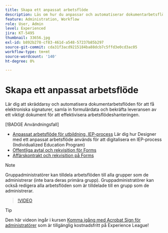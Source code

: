 ```yaml
---
title: Skapa ett anpassat arbetsflöde
description: Läs om hur du anpassar och automatiserar dokumentarbetsflöden för att snabbt få elektroniska signaturer och samla in formulärdata
feature: Administration, Workflow
role: User, Admin
level: Experienced
jira: KT-5495
thumbnail: 33656.jpg
exl-id: b892b278-cf83-461d-a548-57237b85b297
source-git-commit: cda31f3acd9215184ba88dcb7c5ffd3e0cd3ac05
workflow-type: tm+mt
source-wordcount: '140'
ht-degree: 0%

---
```


# Skapa ett anpassat arbetsflöde

Lär dig att skräddarsy och automatisera dokumentarbetsflöden för att få elektroniska signaturer, samla in formulärdata och bekräfta leveransen av ett viktigt dokument för att effektivisera arbetsflödeshanteringen.

[!BADGE Användningsfall]

* [Anpassat arbetsflöde för utbildning, IEP-process](https://experienceleague.adobe.com/docs/document-cloud-learn/sign-learning-hub/expand/recipes/edu/usecase-edu-iep.html?lang=en)
Lär dig hur Designer med ett anpassat arbetsflöde används för att digitalisera en IEP-process (Individualized Education Program)
* [Offentliga avtal och rekvisition för Forms](https://experienceleague.adobe.com/docs/document-cloud-learn/sign-learning-hub/expand/recipes/gov/usecasegovcontracts.html?lang=en)
* [Affärskontrakt och rekvisition på Forms](https://experienceleague.adobe.com/docs/document-cloud-learn/sign-learning-hub/expand/recipes/com/usecasecomcontracts.html?lang=en)

>[!NOTE]
>
Gruppadministratörer kan tilldela arbetsflöden till alla grupper som de administrerar (inte bara deras primära grupp). Gruppadministratörer kan också redigera alla arbetsflöden som är tilldelade till en grupp som de administrerar.

>[!VIDEO](https://video.tv.adobe.com/v/33656?quality=12&learn=on&hidetitle=true)

>[!TIP]
>
Den här videon ingår i kursen [Komma igång med Acrobat Sign för administratörer](https://experienceleague.adobe.com/?recommended=Sign-A-1-2020.2) som är tillgänglig kostnadsfritt på Experience League!
